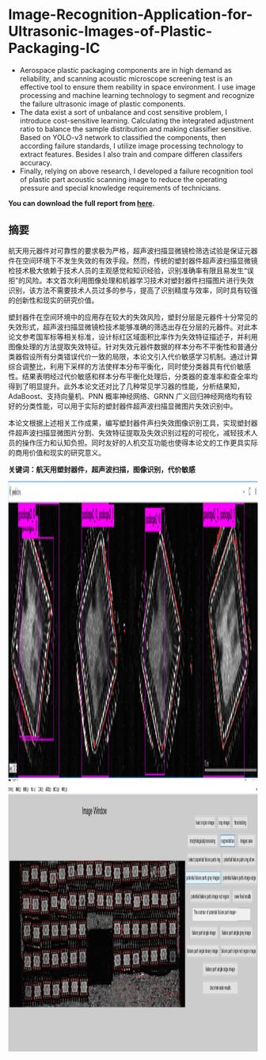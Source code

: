 # Image-Recognition-Application-for-Ultrasonic-Images-of-Plastic-Packaging-IC
- Aerospace plastic packaging components are in high demand as reliability, and scanning acoustic microscope screening test is an effective tool to ensure them reability in space environment. I use image processing and machine learning technology to segment and recognize the failure ultrasonic image of plastic components.
- The data exist a sort of unbalance and cost sensitive problem, I introduce cost-sensitive learning. Calculating the integrated adjustment ratio to balance the sample distribution and making classifier sensitive. Based on YOLO-v3 network to classified the components, then according failure standards, I utilize image processing technology to extract features. Besides I also train and compare differen classifers accuracy.
- Finally, relying on above research, I developed a failure recognition tool of plastic part acoustic scanning image to reduce the operating pressure and special knowledge requirements of technicians.

**You can download the full report from [here](https://github.com/PrideLee/Image-Recognition-Application-for-Ultrasonic-Images-of-Plastic-Packaging-IC/blob/master/Image%20Recognition%20Application%20for%20Ultrasonic%20Images%20of%20Plastic%20Packaging%20IC.pdf).**

## 摘要
航天用元器件对可靠性的要求极为严格，超声波扫描显微镜检筛选试验是保证元器件在空间环境下不发生失效的有效手段。然而，传统的塑封器件超声波扫描显微镜检技术极大依赖于技术人员的主观感觉和知识经验，识别准确率有限且易发生“误拒”的风险。本文首次利用图像处理和机器学习技术对塑封器件扫描图片进行失效识别，该方法不需要技术人员过多的参与，提高了识别精度与效率，同时具有较强的创新性和现实的研究价值。

塑封器件在空间环境中的应用存在较大的失效风险，塑封分层是元器件十分常见的失效形式，超声波扫描显微镜检技术能够准确的筛选出存在分层的元器件。对此本论文参考国军标等相关标准，设计标红区域面积比率作为失效特征描述子，并利用图像处理的方法提取失效特征。针对失效元器件数据的样本分布不平衡性和普通分类器假设所有分类错误代价一致的局限，本论文引入代价敏感学习机制。通过计算综合调整比，利用下采样的方法使样本分布平衡化，同时使分类器具有代价敏感性。结果表明经过代价敏感和样本分布平衡化处理后，分类器的查准率和查全率均得到了明显提升。此外本论文还对比了几种常见学习器的性能，分析结果知，AdaBoost、支持向量机、PNN 概率神经网络、GRNN 广义回归神经网络均有较好的分类性能，可以用于实际的塑封器件超声波扫描显微图片失效识别中。

本论文根据上述相关工作成果，编写塑封器件声扫失效图像识别工具，实现塑封器件超声波扫描显微图片分割、失效特征提取及失效识别过程的可视化，减轻技术人员的操作压力和认知负担。同时友好的人机交互功能也使得本论文的工作更具实际的商用价值和现实的研究意义。

**关键词：航天用塑封器件，超声波扫描，图像识别，代价敏感**

<div align=center><img width="700" height="600" src="https://github.com/PrideLee/Image-Recognition-Application-for-Ultrasonic-Images-of-Plastic-Packaging-IC/blob/master/reform_1.png"/></div>

<div align=center><img width="700" height="550" src="https://github.com/PrideLee/Image-Recognition-Application-for-Ultrasonic-Images-of-Plastic-Packaging-IC/blob/master/tool.png"/></div>


